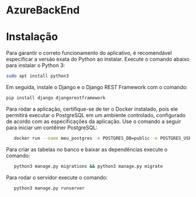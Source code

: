 # AzureBackEnd






# Instalação
   
Para garantir o correto funcionamento do aplicativo, é recomendável especificar a versão exata do Python ao instalar. Execute o comando abaixo para instalar o Python 3:

```bash
sudo apt install python3
```



Em seguida, instale o Django e o Django REST Framework com o comando:

```bash
pip install django djangorestframework 
```



Para rodar a aplicação, certifique-se de ter o Docker instalado, pois ele permitirá executar o PostgreSQL em um ambiente controlado, configurado de acordo com as especificações da aplicação. Use o comando a seguir para iniciar um contêiner PostgreSQL:

```bash
   docker run --name meu_postgres -e POSTGRES_DB=public -e POSTGRES_USER=postgres -e POSTGRES_PASSWORD=postgres -p 5433:5432 -d postgres:latest
```


Para criar as tabelas no banco e baixar as dependências execute o comando:

```bash
   python3 manage.py migrations && python3 manage.py migrate
```


Para rodar o servidor execute o comando:

```bash
   python3 manage.py runserver
```


